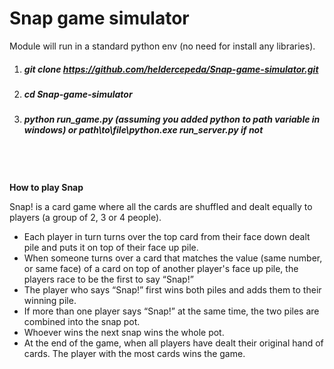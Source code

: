 
# Snap game simulator

Module will run in a standard python env (no need for install any libraries).

1. ##### _git clone https://github.com/heldercepeda/Snap-game-simulator.git_
2. ##### _cd Snap-game-simulator_
3. ##### _python run_game.py_ (assuming you added python to path variable in windows) or _path\to\file\python.exe run_server.py_ if not
\
\
\
**How to play Snap**

Snap! is a card game where all the cards are shuffled and dealt equally to players (a group of 2, 3 or 4 people).

- Each player in turn turns over the top card from their face down dealt pile and puts it on top of their face up pile.
- When someone turns over a card that matches the value (same number, or same face) of a card on top of another player's face up pile, the players race to be the first to say “Snap!”
- The player who says “Snap!” first wins both piles and adds them to their winning pile.
- If more than one player says “Snap!” at the same time, the two piles are combined into the snap pot.
- Whoever wins the next snap wins the whole pot.
- At the end of the game, when all players have dealt their original hand of cards. The player with the most cards wins the game.

